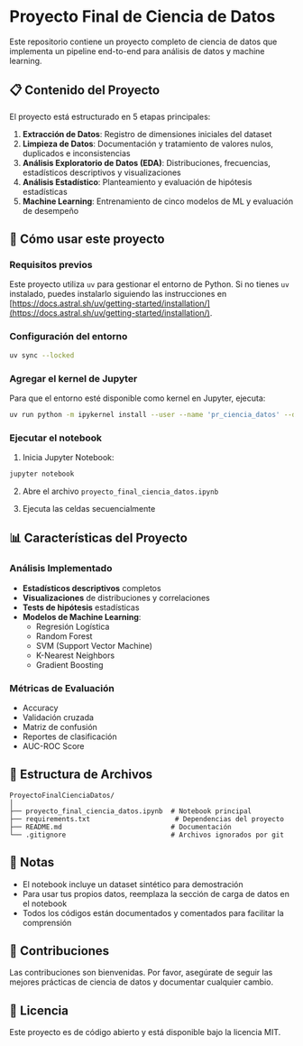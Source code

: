 # Proyecto Final de Ciencia de Datos

Este repositorio contiene un proyecto completo de ciencia de datos que implementa un pipeline end-to-end para análisis de datos y machine learning.

## 📋 Contenido del Proyecto

El proyecto está estructurado en 5 etapas principales:

1. **Extracción de Datos**: Registro de dimensiones iniciales del dataset
2. **Limpieza de Datos**: Documentación y tratamiento de valores nulos, duplicados e inconsistencias
3. **Análisis Exploratorio de Datos (EDA)**: Distribuciones, frecuencias, estadísticos descriptivos y visualizaciones
4. **Análisis Estadístico**: Planteamiento y evaluación de hipótesis estadísticas
5. **Machine Learning**: Entrenamiento de cinco modelos de ML y evaluación de desempeño

## 🚀 Cómo usar este proyecto

### Requisitos previos

Este proyecto utiliza `uv` para gestionar el entorno de Python. Si no tienes `uv` instalado, puedes instalarlo siguiendo las instrucciones en [https://docs.astral.sh/uv/getting-started/installation/](https://docs.astral.sh/uv/getting-started/installation/).

### Configuración del entorno

```bash
uv sync --locked
```

### Agregar el kernel de Jupyter

Para que el entorno esté disponible como kernel en Jupyter, ejecuta:

```bash
uv run python -m ipykernel install --user --name 'pr_ciencia_datos' --display-name "Proyecto Ciencia de Datos"
```

### Ejecutar el notebook

1. Inicia Jupyter Notebook:
```bash
jupyter notebook
```

2. Abre el archivo `proyecto_final_ciencia_datos.ipynb`

3. Ejecuta las celdas secuencialmente

## 📊 Características del Proyecto

### Análisis Implementado
- **Estadísticos descriptivos** completos
- **Visualizaciones** de distribuciones y correlaciones
- **Tests de hipótesis** estadísticas
- **Modelos de Machine Learning**:
  - Regresión Logística
  - Random Forest
  - SVM (Support Vector Machine)
  - K-Nearest Neighbors
  - Gradient Boosting

### Métricas de Evaluación
- Accuracy
- Validación cruzada
- Matriz de confusión
- Reportes de clasificación
- AUC-ROC Score

## 🔧 Estructura de Archivos

```
ProyectoFinalCienciaDatos/
│
├── proyecto_final_ciencia_datos.ipynb  # Notebook principal
├── requirements.txt                     # Dependencias del proyecto
├── README.md                           # Documentación
└── .gitignore                          # Archivos ignorados por git
```

## 📝 Notas

- El notebook incluye un dataset sintético para demostración
- Para usar tus propios datos, reemplaza la sección de carga de datos en el notebook
- Todos los códigos están documentados y comentados para facilitar la comprensión

## 🤝 Contribuciones

Las contribuciones son bienvenidas. Por favor, asegúrate de seguir las mejores prácticas de ciencia de datos y documentar cualquier cambio.

## 📄 Licencia

Este proyecto es de código abierto y está disponible bajo la licencia MIT.

